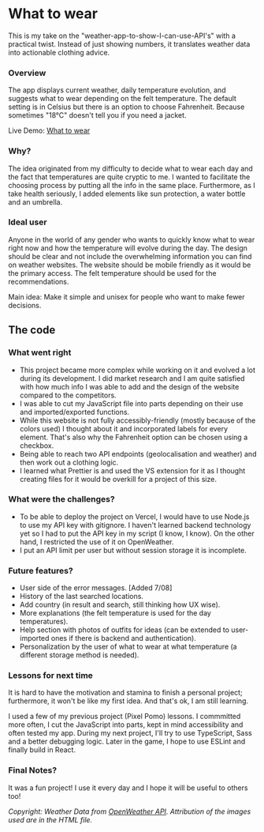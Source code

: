 # What to wear
This is my take on the "weather-app-to-show-I-can-use-API's" with a practical twist. Instead of just showing numbers, it translates weather data into actionable clothing advice. 


### Overview
The app displays current weather, daily temperature evolution, and suggests what to wear depending on the felt temperature. The default setting is in Celsius but there is an option to choose Fahrenheit. Because sometimes "18°C" doesn't tell you if you need a jacket. 

Live Demo: [What to wear](https://what-to-wear-sigma.vercel.app)


### Why?
The idea originated from my difficulty to decide what to wear each day and the fact that temperatures are quite cryptic to me. I wanted to facilitate the choosing process by putting all the info in the same place. Furthermore, as I take health seriously, I added elements like sun protection, a water bottle and an umbrella.


### Ideal user
Anyone in the world of any gender who wants to quickly know what to wear right now and how the temperature will evolve during the day.
The design should be clear and not include the overwhelming information you can find on weather websites. The website should be mobile friendly as it would be the primary access. The felt temperature should be used for the recommendations.

Main idea: Make it simple and unisex for people who want to make fewer decisions.


## The code

### What went right
- This project became more complex while working on it and evolved a lot during its development. I did market research and I am quite satisfied with how much info I was able to add and the design of the website compared to the competitors. 
- I was able to cut my JavaScript file into parts depending on their use and imported/exported functions.
- While this website is not fully accessibly-friendly (mostly because of the colors used) I thought about it and incorporated labels for every element. That's also why the Fahrenheit option can be chosen using a checkbox.
- Being able to reach two API endpoints (geolocalisation and weather) and then work out a clothing logic.
- I learned what Prettier is and used the VS extension for it as I thought creating files for it would be overkill for a project of this size. 


### What were the challenges? 
- To be able to deploy the project on Vercel, I would have to use Node.js to use my API key with gitignore. I haven't learned backend technology yet so I had to put the API key in my script (I know, I know). On the other hand, I restricted the use of it on OpenWeather.
- I put an API limit per user but without session storage it is incomplete. 


### Future features? 
- User side of the error messages. [Added 7/08]
- History of the last searched locations.
- Add country (in result and search, still thinking how UX wise).
- More explanations (the felt temperature is used for the day temperatures).
- Help section with photos of outfits for ideas (can be extended to user-imported ones if there is backend and authentication).
- Personalization by the user of what to wear at what temperature (a different storage method is needed).


### Lessons for next time
It is hard to have the motivation and stamina to finish a personal project; furthermore, it won't be like my first idea. And that's ok, I am still learning.

I used a few of my previous project (Pixel Pomo) lessons. I commmitted more often, I cut the JavaScript into parts, kept in mind accessibility and often tested my app. 
During my next project, I'll try to use TypeScript, Sass and a better debugging logic. Later in the game, I hope to use ESLint and finally build in React.


### Final Notes?
It was a fun project! I use it every day and I hope it will be useful to others too!


*Copyright: Weather Data from [OpenWeather API](https://openweathermap.org/api "Documentation"). Attribution of the images used are in the HTML file.*
